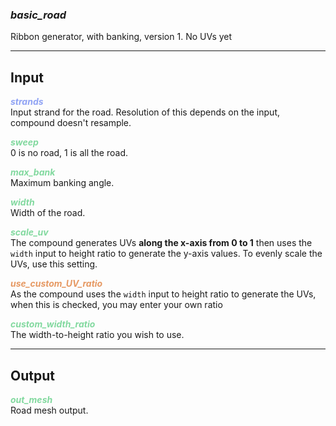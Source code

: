 ### ***basic_road***
Ribbon generator, with banking, version 1.  No UVs yet<br />

***
## Input
<span style="color:#90A3F4">***strands***</span>
<br />Input strand for the road.  Resolution of this depends on the input, compound doesn't resample.

<span style="color:#82D99F">***sweep***</span>
<br />0 is no road, 1 is all the road.

<span style="color:#82D99F">***max_bank***</span>
<br />Maximum banking angle.

<span style="color:#82D99F">***width***</span>
<br />Width of the road.

<span style="color:#82D99F">***scale_uv***</span>
<br />The compound generates UVs **along the x-axis from 0 to 1** then uses the `width` input to height ratio to generate the y-axis values.  To evenly scale the UVs, use this setting.  

<span style="color:#E69963">***use_custom_UV_ratio***</span>
<br />As the compound uses the `width` input to height ratio to generate the UVs, when this is checked, you may enter your own ratio

<span style="color:#82D99F">***custom_width_ratio***</span>
<br />The width-to-height ratio you wish to use.

***
## Output
<span style="color:#82D99F">***out_mesh***</span>
<br />Road mesh output.


